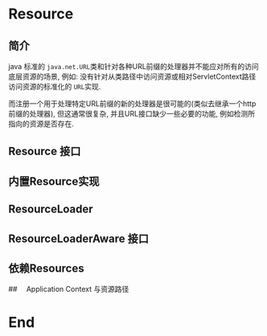 # Resource

## 简介

java 标准的 `java.net.URL`类和针对各种URL前缀的处理器并不能应对所有的访问底层资源的场景, 例如: 没有针对从类路径中访问资源或相对ServletContext路径访问资源的标准化的 `URL`实现. 

而注册一个用于处理特定URL前缀的新的处理器是很可能的(类似去继承一个http前缀的处理器),  但这通常很复杂, 并且URL接口缺少一些必要的功能, 例如检测所指向的资源是否存在. 



## Resource 接口





## 内置Resource实现







## ResourceLoader







## ResourceLoaderAware 接口







## 依赖Resources





##　 Application Context 与资源路径







# End